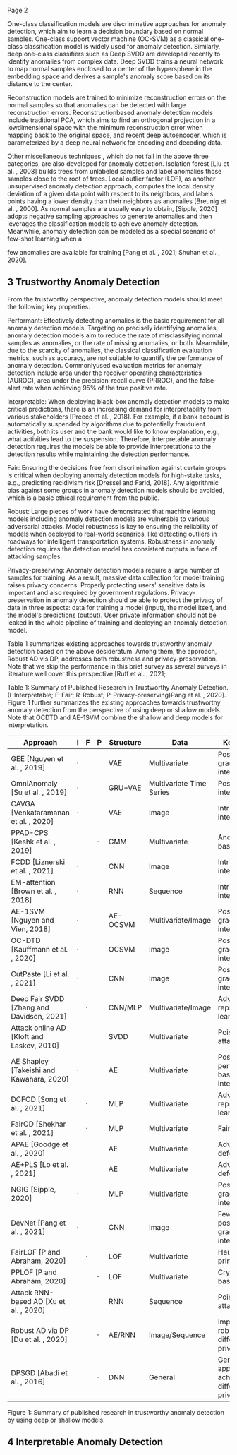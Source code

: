Page 2

One-class classification models are discriminative approaches for anomaly detection, which aim to learn a decision boundary based on normal samples. One-class support vector machine (OC-SVM) as a classical one-class classification model is widely used for anomaly detection. Similarly, deep one-class classifiers such as Deep SVDD are developed recently to identify anomalies from complex data. Deep SVDD trains a neural network to map normal samples enclosed to a center of the hypersphere in the embedding space and derives a sample's anomaly score based on its distance to the center.

Reconstruction models are trained to minimize reconstruction errors on the normal samples so that anomalies can be detected with large reconstruction errors. Reconstructionbased anomaly detection models include traditional PCA, which aims to find an orthogonal projection in a lowdimensional space with the minimum reconstruction error when mapping back to the original space, and recent deep autoencoder, which is parameterized by a deep neural network for encoding and decoding data.

Other miscellaneous techniques , which do not fall in the above three categories, are also developed for anomaly detection. Isolation forest [Liu et al. , 2008] builds trees from unlabeled samples and label anomalies those samples close to the root of trees. Local outlier factor (LOF), as another unsupervised anomaly detection approach, computes the local density deviation of a given data point with respect to its neighbors, and labels points having a lower density than their neighbors as anomalies [Breunig et al. , 2000]. As normal samples are usually easy to obtain, [Sipple, 2020] adopts negative sampling approaches to generate anomalies and then leverages the classification models to achieve anomaly detection. Meanwhile, anomaly detection can be modeled as a special scenario of few-shot learning when a

few anomalies are available for training [Pang et al. , 2021; Shuhan et al. , 2020].

## 3 Trustworthy Anomaly Detection

From the trustworthy perspective, anomaly detection models should meet the following key properties.

Performant: Effectively detecting anomalies is the basic requirement for all anomaly detection models. Targeting on precisely identifying anomalies, anomaly detection models aim to reduce the rate of misclassifying normal samples as anomalies, or the rate of missing anomalies, or both. Meanwhile, due to the scarcity of anomalies, the classical classification evaluation metrics, such as accuracy, are not suitable to quantify the performance of anomaly detection. Commonlyused evaluation metrics for anomaly detection include area under the receiver operating characteristics (AUROC), area under the precision-recall curve (PRROC), and the false-alert rate when achieving 95% of the true positive rate.

Interpretable: When deploying black-box anomaly detection models to make critical predictions, there is an increasing demand for interpretability from various stakeholders [Preece et al. , 2018]. For example, if a bank account is automatically suspended by algorithms due to potentially fraudulent activities, both its user and the bank would like to know explanation, e.g., what activities lead to the suspension. Therefore, interpretable anomaly detection requires the models be able to provide interpretations to the detection results while maintaining the detection performance.

Fair: Ensuring the decisions free from discrimination against certain groups is critical when deploying anomaly detection models for high-stake tasks, e.g., predicting recidivism risk [Dressel and Farid, 2018]. Any algorithmic bias against some groups in anomaly detection models should be avoided, which is a basic ethical requirement from the public.

Robust: Large pieces of work have demonstrated that machine learning models including anomaly detection models are vulnerable to various adversarial attacks. Model robustness is key to ensuring the reliability of models when deployed to real-world scenarios, like detecting outliers in roadways for intelligent transportation systems. Robustness in anomaly detection requires the detection model has consistent outputs in face of attacking samples.

Privacy-preserving: Anomaly detection models require a large number of samples for training. As a result, massive data collection for model training raises privacy concerns. Properly protecting users' sensitive data is important and also required by government regulations. Privacy-preservation in anomaly detection should be able to protect the privacy of data in three aspects: data for training a model (input), the model itself, and the model's predictions (output). User private information should not be leaked in the whole pipeline of training and deploying an anomaly detection model.

Table 1 summarizes existing approaches towards trustworthy anomaly detection based on the above desideratum. Among them, the approach, Robust AD vis DP, addresses both robustness and privacy-preservation. Note that we skip the performance in this brief survey as several surveys in literature well cover this perspective [Ruff et al. , 2021;

Table 1: Summary of Published Research in Trustworthy Anomaly Detection. (I-Interpretable; F-Fair; R-Robust; P-Privacy-preserving)Pang et al. , 2020]. Figure 1 further summarizes the existing approaches towards trustworthy anomaly detection from the perspective of using deep or shallow models. Note that OCDTD and AE-1SVM combine the shallow and deep models for interpretation.

| Approach                                  | I   | F   | P   | Structure   | Data                     | Key features                                     |
|-------------------------------------------|-----|-----|-----|-------------|--------------------------|--------------------------------------------------|
| GEE [Nguyen et al. , 2019]                | ·   |     |     | VAE         | Multivariate             | Post-hoc gradient-based interpretation           |
| OmniAnomaly [Su et al. , 2019]            | ·   |     |     | GRU+VAE     | Multivariate Time Series | Post-hoc interpretation                          |
| CAVGA [Venkataramanan et al. , 2020]      | ·   |     |     | VAE         | Image                    | Intrinsic interpretation                         |
| PPAD-CPS [Keshk et al. , 2019]            |     |     | ·   | GMM         | Multivariate             | Anonymization-based approach                     |
| FCDD [Liznerski et al. , 2021]            | ·   |     |     | CNN         | Image                    | Intrinsic interpretation                         |
| EM-attention [Brown et al. , 2018]        | ·   |     |     | RNN         | Sequence                 | Intrinsic interpretation                         |
| AE-1SVM [Nguyen and Vien, 2018]           | ·   |     |     | AE-OCSVM    | Multivariate/Image       | Post-hoc gradient-based interpretation           |
| OC-DTD [Kauffmann et al. , 2020]          | ·   |     |     | OCSVM       | Image                    | Post-hoc gradient-based interpretation           |
| CutPaste [Li et al. , 2021]               | ·   |     |     | CNN         | Image                    | Post-hoc gradient-based interpretation           |
| Deep Fair SVDD [Zhang and Davidson, 2021] |     | ·   |     | CNN/MLP     | Multivariate/Image       | Adversarial representation learning              |
| Attack online AD [Kloft and Laskov, 2010] |     |     |     | SVDD        | Multivariate             | Poisoning attack                                 |
| AE Shapley [Takeishi and Kawahara, 2020]  | ·   |     |     | AE          | Multivariate             | Post-hoc perturbation-based interpretation       |
| DCFOD [Song et al. , 2021]                |     | ·   |     | MLP         | Multivariate             | Adversarial representation learning              |
| FairOD [Shekhar et al. , 2021]            |     | ·   |     | MLP         | Multivariate             | Fair regularizer                                 |
| APAE [Goodge et al. , 2020]               |     |     |     | AE          | Multivariate             | Adversarial defense                              |
| AE+PLS [Lo et al. , 2021]                 |     |     |     | AE          | Multivariate             | Adversarial defense                              |
| NGIG [Sipple, 2020]                       | ·   |     |     | MLP         | Multivariate             | Post-hoc gradient-based interpretation           |
| DevNet [Pang et al. , 2021]               | ·   |     |     | CNN         | Image                    | Few-shot; post-hoc gradient-based interpretation |
| FairLOF [P and Abraham, 2020]             |     | ·   |     | LOF         | Multivariate             | Heuristic principles                             |
| PPLOF [P and Abraham, 2020]               |     |     | ·   | LOF         | Multivariate             | Cryptographic-based approach                     |
| Attack RNN-based AD [Xu et al. , 2020]    |     |     |     | RNN         | Sequence                 | Poisoning attack                                 |
| Robust AD via DP [Du et al. , 2020]       |     |     | ·   | AE/RNN      | Image/Sequence           | Improve robustness via differential privacy      |
| DPSGD [Abadi et al. , 2016]               |     |     | ·   | DNN         | General                  | General approach to achieve differential privacy |

Figure 1: Summary of published research in trustworthy anomaly detection by using deep or shallow models.

<!-- image -->

## 4 Interpretable Anomaly Detection